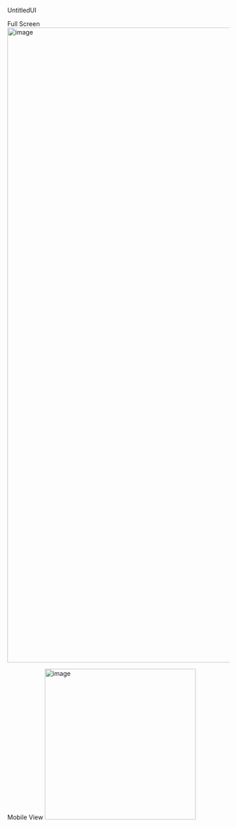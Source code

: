 UntitledUI

Full Screen
<img width="1440" alt="image" src="https://user-images.githubusercontent.com/12766730/187982567-e7d9dbda-a5b1-406c-aa84-ce3a5bf94d2b.png">

Mobile View
<img width="342" alt="image" src="https://user-images.githubusercontent.com/12766730/187983347-57d12270-8a6a-452a-bafa-d6deaa82bc1d.png">
